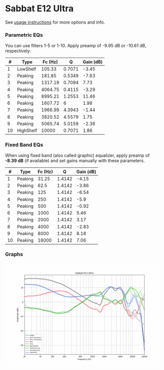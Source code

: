 # Sabbat E12 Ultra
See [usage instructions](https://github.com/jaakkopasanen/AutoEq#usage) for more options and info.

### Parametric EQs
You can use filters 1-5 or 1-10. Apply preamp of -9.95 dB or -10.61 dB, respectively.

|   # | Type      |   Fc (Hz) |      Q |   Gain (dB) |
|-----|-----------|-----------|--------|-------------|
|   1 | LowShelf  |    105.33 | 0.7071 |       -3.45 |
|   2 | Peaking   |    181.85 | 0.5349 |       -7.63 |
|   3 | Peaking   |   1317.19 | 0.7094 |        7.73 |
|   4 | Peaking   |   4064.75 | 0.4115 |       -3.29 |
|   5 | Peaking   |   8995.21 | 1.2553 |       11.46 |
|   6 | Peaking   |   1607.72 | 6      |        1.98 |
|   7 | Peaking   |   1966.99 | 4.3943 |       -1.44 |
|   8 | Peaking   |   3820.52 | 4.5579 |        1.75 |
|   9 | Peaking   |   5065.74 | 5.0159 |       -2.36 |
|  10 | HighShelf |  10000    | 0.7071 |        1.86 |

### Fixed Band EQs
When using fixed band (also called graphic) equalizer, apply preamp of **-8.39 dB** (if available) and set gains manually with these parameters.

|   # | Type    |   Fc (Hz) |      Q |   Gain (dB) |
|-----|---------|-----------|--------|-------------|
|   1 | Peaking |     31.25 | 1.4142 |       -4.15 |
|   2 | Peaking |     62.5  | 1.4142 |       -3.86 |
|   3 | Peaking |    125    | 1.4142 |       -6.54 |
|   4 | Peaking |    250    | 1.4142 |       -5.9  |
|   5 | Peaking |    500    | 1.4142 |       -0.92 |
|   6 | Peaking |   1000    | 1.4142 |        5.46 |
|   7 | Peaking |   2000    | 1.4142 |        3.17 |
|   8 | Peaking |   4000    | 1.4142 |       -2.83 |
|   9 | Peaking |   8000    | 1.4142 |        8.18 |
|  10 | Peaking |  16000    | 1.4142 |        7.06 |

### Graphs
![](./Sabbat%20E12%20Ultra.png)
